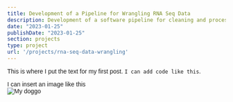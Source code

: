 ```yaml
---
title: Development of a Pipeline for Wrangling RNA Seq Data
description: Development of a software pipeline for cleaning and processing data from RNA sequencing.
date: "2023-01-25"
publishDate: "2023-01-25"
section: projects
type: project
url: '/projects/rna-seq-data-wrangling'
---
```

<head>
  <link href="https://fonts.googleapis.com/css2?family=Montserrat&display=swap" rel="stylesheet">
  <style>
    body {
      font-family: 'Montserrat', sans-serif;
    }
  </style>
</head>


This is where I put the text for my first post. `I can add code like this`.

<!--more-->

I can insert an image like this
<br>
<img src="/images/loki.png" alt="My doggo">